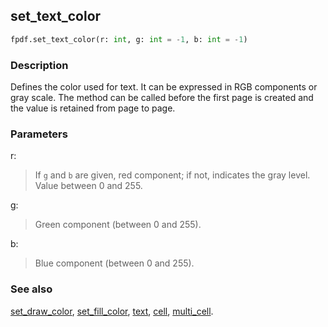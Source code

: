 ## set_text_color ##

```python
fpdf.set_text_color(r: int, g: int = -1, b: int = -1)
```

### Description ###

Defines the color used for text. It can be expressed in RGB components or gray scale. The method can be called before the first page is created and the value is retained from page to page.

### Parameters ###

r:
> If `g` and `b` are given, red component; if not, indicates the gray level. Value between 0 and 255.

g:
> Green component (between 0 and 255).

b:
> Blue component (between 0 and 255).

### See also ###

[set_draw_color](SetDrawColor.md), [set_fill_color](SetFillColor.md), [text](Text.md), [cell](Cell.md), [multi_cell](MultiCell.md).
